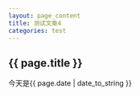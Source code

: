 ```yaml
---
layout: page_content
title: 测试文章4
categories: test
---
```


<h2>{{ page.title }}</h2>
<p>今天是{{ page.date | date_to_string }}</p>